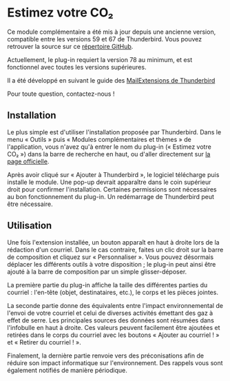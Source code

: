 # Estimez votre CO₂
Ce module complémentaire a été mis à jour depuis une ancienne version, compatible entre les versions 59 et 67 de Thunderbird. Vous pouvez retrouver la source sur ce [répertoire GitHub](https://github.com/INSIDE-information-systems/CO2emissions_email_plugin).

Actuellement, le plug-in requiert la version 78 au minimum, et est fonctionnel avec toutes les versions supérieures.

Il a été développé en suivant le guide des [MailExtensions de Thunderbird](https://developer.thunderbird.net/add-ons/mailextensions)

Pour toute question, contactez-nous !

## Installation
Le plus simple est d'utiliser l'installation proposée par Thunderbird. Dans le menu « Outils » puis « Modules complémentaires et thèmes » de l'application, vous n'avez qu'à entrer le nom du plug-in (« Estimez votre CO₂ ») dans la barre de recherche en haut, ou d'aller directement sur [la page officielle](https://addons.thunderbird.net/en-GB/thunderbird/addon/estimez-votre-co2/).

Après avoir cliqué sur « Ajouter à Thunderbird », le logiciel télécharge puis installe le module. Une pop-up devrait apparaître dans le coin supérieur droit pour confirmer l'installation. Certaines permissions sont nécessaires au bon fonctionnement du plug-in. Un redémarrage de Thunderbird peut être nécessaire.

## Utilisation
Une fois l'extension installée, un bouton apparaît en haut à droite lors de la rédaction d'un courriel. Dans le cas contraire, faites un clic droit sur la barre de composition et cliquez sur « Personnaliser ». Vous pouvez désormais déplacer les différents outils à votre disposition ; le plug-in peut ainsi être ajouté à la barre de composition par un simple glisser-déposer.

La première partie du plug-in affiche la taille des différentes parties du courriel : l'en-tête (objet, destinataires, etc.), le corps et les pièces jointes.

La seconde partie donne des équivalents entre l'impact environnemental de l'envoi de votre courriel et celui de diverses activités émettant des gaz à effet de serre. Les principales sources des données sont résumées dans l'infobulle en haut à droite. Ces valeurs peuvent facilement être ajoutées et retirées dans le corps du courriel avec les boutons « Ajouter au courriel ! » et « Retirer du courriel ! ».

Finalement, la dernière partie renvoie vers des préconisations afin de réduire son impact informatique sur l'environnement. Des rappels vous sont également notifiés de manière périodique.